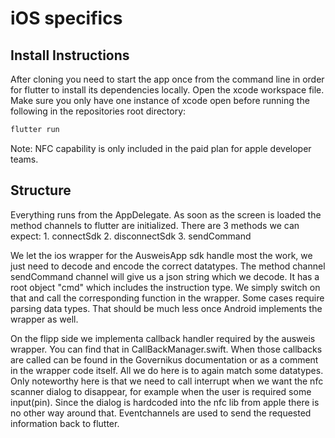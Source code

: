 # iOS specifics

## Install Instructions

After cloning you need to start the app once from the command line in order for flutter to install its dependencies locally. Open the xcode workspace file. Make sure you only have one instance of xcode open before running the following in the repositories root directory:

```cmd
flutter run
```

Note: NFC capability is only included in the paid plan for apple developer teams.

## Structure

Everything runs from the AppDelegate. As soon as the screen is loaded the method channels to flutter are initialized. There are 3 methods we can expect: 1. connectSdk 2. disconnectSdk 3. sendCommand

We let the ios wrapper for the AusweisApp sdk handle most the work, we just need to decode and encode the correct datatypes. The method channel sendCommand channel will give us a json string which we decode. It has a root object "cmd" which includes the instruction type. We simply switch on that and call the corresponding function in the wrapper. Some cases require parsing data types. That should be much less once Android implements the wrapper as well.

On the flipp side we implementa callback handler required by the ausweis wrapper. You can find that in CallBackManager.swift. When those callbacks are called can be found in the Governikus documentation or as a comment in the wrapper code itself. All we do here is to again match some datatypes. Only noteworthy here is that we need to call interrupt when we want the nfc scanner dialog to disappear, for example when the user is required some input(pin). Since the dialog is hardcoded into the nfc lib from apple there is no other way around that. Eventchannels are used to send the requested information back to flutter.